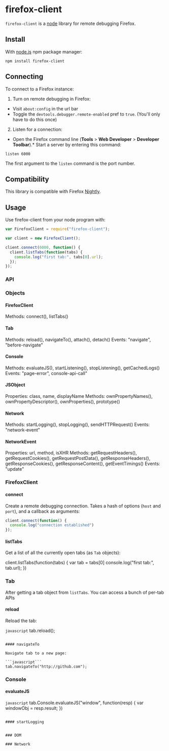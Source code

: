 # firefox-client
`firefox-client` is a [node](nodejs.org) library for remote debugging Firefox.

## Install
With [node.js](http://nodejs.org/) npm package manager:

	npm install firefox-client

## Connecting
To connect to a Firefox instance:

1. Turn on remote debugging in Firefox:
  * Visit `about:config` in the url bar
  * Toggle the `devtools.debugger.remote-enabled` pref to `true`. (You'll only have to do this once)

2. Listen for a connection:
  * Open the Firefox command line (**Tools** > **Web Developer** > **Developer Toolbar**).* Start a server by entering this command:

```
listen 6000
```

The first argument to the `listen` command is the port number.

## Compatibility

This library is compatible with Firefox [Nightly](http://nightly.mozilla.org/).

## Usage

Use firefox-client from your node program with:

```javascript
var FirefoxClient = require("firefox-client");

var client = new FirefoxClient();

client.connect(6000, function() {
  client.listTabs(function(tabs) {
    console.log("first tab:", tabs[0].url);
  });
});
```

### API

### Objects

#### FirefoxClient
Methods: connect(), listTabs()

#### Tab
Methods: reload(), navigateTo(), attach(), detach()
Events: "navigate", "before-navigate"

#### Console
Methods: evaluateJS(), startListening(), stopListening(), getCachedLogs()
Events: "page-error", console-api-call"

#### JSObject
Properties: class, name, displayName
Methods: ownPropertyNames(), ownPropertyDescriptor(), ownProperties(), prototype()

#### Network
Methods: startLogging(), stopLogging(), sendHTTPRequest()
Events: "network-event"

#### NetworkEvent
Properties: url, method, isXHR
Methods: getRequestHeaders(), getRequestCookies(), getRequestPostData(), getResponseHeaders(), getResponseCookies(), getResponseContent(), getEventTimings()
Events: "update"

### FirefoxClient

#### connect

Create a remote debugging connection. Takes a hash of options (`host` and `port`), and
a callback as arguments:

```javascript
client.connect(function() {
  console.log("connection established")
});
```

#### listTabs

Get a list of all the currently open tabs (as `Tab` objects):

client.listTabs(function(tabs) {
   var tab = tabs[0]
   console.log("first tab:", tab.url);
})

### Tab

After getting a tab object from `listTabs`. You can access a bunch of per-tab APIs

#### reload

Reload the tab:

```javascript```
tab.reload();
```

#### navigateTo

Navigate tab to a new page:

```javascript```
tab.navigateTo("http://github.com");
```

### Console


#### evaluateJS

```javascript```
tab.Console.evaluateJS("window", function(resp) {
  var windowObj = resp.result;
})
```

#### startLogging


### DOM

### Network

